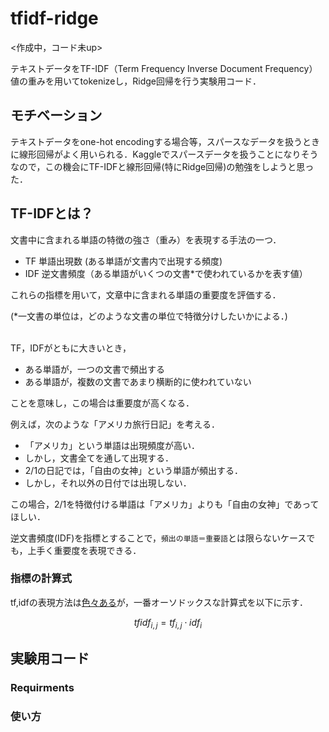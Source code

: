 # tfidf-ridge

<作成中，コード未up>

テキストデータをTF-IDF（Term Frequency Inverse Document Frequency）値の重みを用いてtokenizeし，Ridge回帰を行う実験用コード．

## モチベーション

テキストデータをone-hot encodingする場合等，スパースなデータを扱うときに線形回帰がよく用いられる．Kaggleでスパースデータを扱うことになりそうなので，この機会にTF-IDFと線形回帰(特にRidge回帰)の勉強をしようと思った．

## TF-IDFとは？

文書中に含まれる単語の特徴の強さ（重み）を表現する手法の一つ．

- TF 単語出現数 (ある単語が文書内で出現する頻度)
- IDF 逆文書頻度（ある単語がいくつの文書*で使われているかを表す値）

これらの指標を用いて，文章中に含まれる単語の重要度を評価する．

(\*一文書の単位は，どのような文書の単位で特徴分けしたいかによる．)

<br>
TF，IDFがともに大きいとき，

- ある単語が，一つの文書で頻出する
- ある単語が，複数の文書であまり横断的に使われていない

ことを意味し，この場合は重要度が高くなる．

例えば，次のような「アメリカ旅行日記」を考える．

- 「アメリカ」という単語は出現頻度が高い．
- しかし，文書全てを通して出現する．
- 2/1の日記では，「自由の女神」という単語が頻出する．
- しかし，それ以外の日付では出現しない．

この場合，2/1を特徴付ける単語は「アメリカ」よりも「自由の女神」であってほしい．

逆文書頻度(IDF)を指標とすることで，`頻出の単語＝重要語`とは限らないケースでも，上手く重要度を表現できる．

### 指標の計算式
tf,idfの表現方法は[色々ある](http://yukinoi.hatenablog.com/entry/2016/11/12/231422)が，一番オーソドックスな計算式を以下に示す．

```math
tfidf_{i,j} = tf_{i,j} \cdot idf_i


```

## 実験用コード

### Requirments

### 使い方



